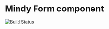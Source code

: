 # Mindy Form component

[![Build Status](https://travis-ci.org/studio107/Mindy_Form.svg?branch=master)](https://travis-ci.org/studio107/Mindy_Form)
